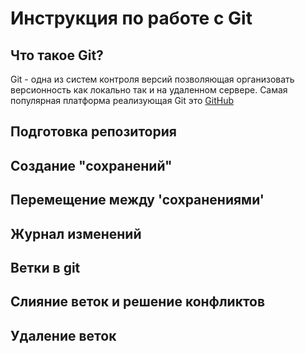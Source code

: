 # Инструкция по работе с Git

## Что  такое Git?
Git - одна из систем контроля версий позволяющая организовать версионность как локально так и на удаленном сервере. Самая популярная платформа реализующая Git это [GitHub](https://github.com)

## Подготовка репозитория

## Создание "сохранений"

## Перемещение между 'сохранениями'

## Журнал изменений

## Ветки в git

## Слияние веток и решение конфликтов

## Удаление веток

